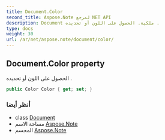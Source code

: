 ```yaml
---
title: Document.Color
second_title: Aspose.Note لمرجع NET API
description: Document ملكية. الحصول على اللون أو تحديده .
type: docs
weight: 30
url: /ar/net/aspose.note/document/color/
---
```

## Document.Color property

الحصول على اللون أو تحديده .

```csharp
public Color Color { get; set; }
```

### أنظر أيضا

* class [Document](../)
* مساحة الاسم [Aspose.Note](../../document/)
* المجسم [Aspose.Note](../../../)


